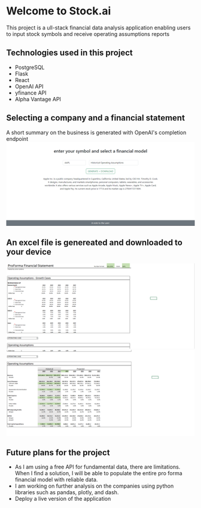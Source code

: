 # Welcome to Stock.ai
This project is a ull-stack financial data analysis application enabling users to input stock symbols and receive operating
assumptions reports

## Technologies used in this project
* PostgreSQL
* Flask
* React
* OpenAI API
* yfinance API
* Alpha Vantage API

## Selecting a company and a financial statement
A short summary on the business is generated with OpenAI's completion endpoint
![Main Page Picture](backend/app/static/images/stockai-input.png)

## An excel file is genereated and downloaded to your device
![Model Picture 1](backend/app/static/images/model-1.png)
![Model Picture 2](backend/app/static/images/model-2.png)

## Future plans for the project
* As I am using a free API for fundamental data, there are limitations. When I find a solution, I will be able to populate the entire pro
forma financial model with reliable data. 
* I am working on further analysis on the companies using python libraries such as pandas, plotly, and dash.
* Deploy a live version of the application
